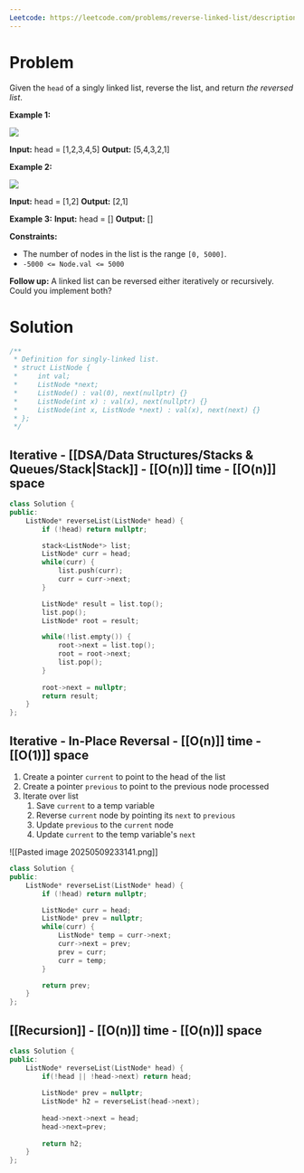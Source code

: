 ```yaml
---
Leetcode: https://leetcode.com/problems/reverse-linked-list/description/
---
```

# Problem

Given the `head` of a singly linked list, reverse the list, and return _the reversed list_.

**Example 1:**

![](https://assets.leetcode.com/uploads/2021/02/19/rev1ex1.jpg)

**Input:** head = [1,2,3,4,5]
**Output:** [5,4,3,2,1]

**Example 2:**

![](https://assets.leetcode.com/uploads/2021/02/19/rev1ex2.jpg)

**Input:** head = [1,2]
**Output:** [2,1]

**Example 3:**
**Input:** head = []
**Output:** []

**Constraints:**
- The number of nodes in the list is the range `[0, 5000]`.
- `-5000 <= Node.val <= 5000`

**Follow up:** A linked list can be reversed either iteratively or recursively. Could you implement both?

# Solution

```cpp
/**
 * Definition for singly-linked list.
 * struct ListNode {
 *     int val;
 *     ListNode *next;
 *     ListNode() : val(0), next(nullptr) {}
 *     ListNode(int x) : val(x), next(nullptr) {}
 *     ListNode(int x, ListNode *next) : val(x), next(next) {}
 * };
 */
```
## Iterative - [[DSA/Data Structures/Stacks & Queues/Stack|Stack]] - [[O(n)]] time - [[O(n)]] space

```cpp
class Solution {
public:
    ListNode* reverseList(ListNode* head) {
        if (!head) return nullptr;

        stack<ListNode*> list;
        ListNode* curr = head;
        while(curr) {
            list.push(curr);
            curr = curr->next;
        }

        ListNode* result = list.top();
        list.pop();
        ListNode* root = result;

        while(!list.empty()) {
            root->next = list.top();
            root = root->next;
            list.pop();
        }
        
        root->next = nullptr;
        return result;
    }
};
```

## Iterative - In-Place Reversal - [[O(n)]] time - [[O(1)]] space

1. Create a pointer `current` to point to the head of the list
2. Create a pointer `previous` to point to the previous node processed
3. Iterate over list
	1. Save `current` to a temp variable
	2. Reverse `current` node by pointing its `next` to `previous`
	3. Update `previous` to the `current` node
	4. Update `current` to the temp variable's `next`

![[Pasted image 20250509233141.png]]

```cpp
class Solution {
public:
    ListNode* reverseList(ListNode* head) {
        if (!head) return nullptr;

        ListNode* curr = head;
        ListNode* prev = nullptr;
        while(curr) {
            ListNode* temp = curr->next;
            curr->next = prev;
            prev = curr;
            curr = temp;
        }

        return prev;
    }
};
```

## [[Recursion]] - [[O(n)]] time - [[O(n)]] space

```cpp
class Solution {
public:
    ListNode* reverseList(ListNode* head) {
        if(!head || !head->next) return head;
        
        ListNode* prev = nullptr;
        ListNode* h2 = reverseList(head->next);
        
        head->next->next = head;
        head->next=prev;
        
        return h2;
    }
};
```